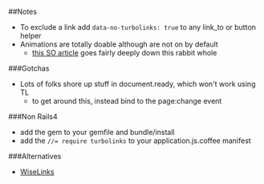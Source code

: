##Notes

* To exclude a link add `data-no-turbolinks: true` to any link_to or button helper
* Animations are totally doable although are not on by default
	* [this SO article][1] goes fairly deeply down this rabbit whole

###Gotchas

* Lots of folks shore up stuff in document.ready, which won't work using TL
	* to get around this, instead bind to the page:change event

###Non Rails4

* add the gem to your gemfile and bundle/install
* add the `//= require turbolinks` to your application.js.coffee manifest

###Alternatives

* [WiseLinks][2]

[1]: http://stackoverflow.com/questions/11679567/using-css-for-fade-in-effect-on-page-load/11681331#11681331
[2]: https://github.com/igor-alexandrov/wiselinks
